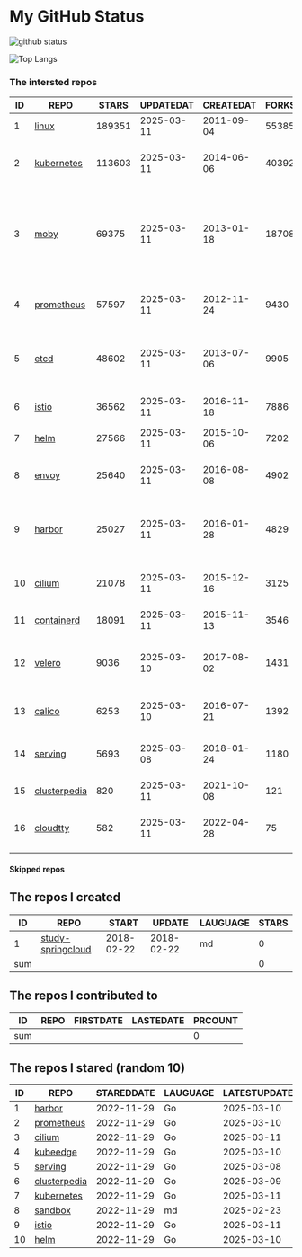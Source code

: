 # My GitHub Status

<img src="https://github-readme-stats-1.yihong0618.vercel.app/api?username=daoqingniu&show_icons=true&&&hide_title=true&count_private=true" alt="github status" />

![Top Langs](https://github-readme-stats-1.yihong0618.vercel.app/api/top-langs/?username=daoqingniu&layout=compact)

<!--START_SECTION:github_repos-->
### The intersted repos
| ID |                              REPO                               | STARS  | UPDATEDAT  | CREATEDAT  | FORKSCOUNT |                                                DESCRIPTIONS                                                |
|----|-----------------------------------------------------------------|--------|------------|------------|------------|------------------------------------------------------------------------------------------------------------|
|  1 | [linux](https://github.com/torvalds/linux)                      | 189351 | 2025-03-11 | 2011-09-04 |      55385 | Linux kernel source tree                                                                                   |
|  2 | [kubernetes](https://github.com/kubernetes/kubernetes)          | 113603 | 2025-03-11 | 2014-06-06 |      40392 | Production-Grade Container Scheduling and Management                                                       |
|  3 | [moby](https://github.com/moby/moby)                            |  69375 | 2025-03-11 | 2013-01-18 |      18708 | The Moby Project - a collaborative project for the container ecosystem to assemble container-based systems |
|  4 | [prometheus](https://github.com/prometheus/prometheus)          |  57597 | 2025-03-11 | 2012-11-24 |       9430 | The Prometheus monitoring system and time series database.                                                 |
|  5 | [etcd](https://github.com/etcd-io/etcd)                         |  48602 | 2025-03-11 | 2013-07-06 |       9905 | Distributed reliable key-value store for the most critical data of a distributed system                    |
|  6 | [istio](https://github.com/istio/istio)                         |  36562 | 2025-03-11 | 2016-11-18 |       7886 | Connect, secure, control, and observe services.                                                            |
|  7 | [helm](https://github.com/helm/helm)                            |  27566 | 2025-03-11 | 2015-10-06 |       7202 | The Kubernetes Package Manager                                                                             |
|  8 | [envoy](https://github.com/envoyproxy/envoy)                    |  25640 | 2025-03-11 | 2016-08-08 |       4902 | Cloud-native high-performance edge/middle/service proxy                                                    |
|  9 | [harbor](https://github.com/goharbor/harbor)                    |  25027 | 2025-03-11 | 2016-01-28 |       4829 | An open source trusted cloud native registry project that stores, signs, and scans content.                |
| 10 | [cilium](https://github.com/cilium/cilium)                      |  21078 | 2025-03-11 | 2015-12-16 |       3125 | eBPF-based Networking, Security, and Observability                                                         |
| 11 | [containerd](https://github.com/containerd/containerd)          |  18091 | 2025-03-11 | 2015-11-13 |       3546 | An open and reliable container runtime                                                                     |
| 12 | [velero](https://github.com/vmware-tanzu/velero)                |   9036 | 2025-03-10 | 2017-08-02 |       1431 | Backup and migrate Kubernetes applications and their persistent volumes                                    |
| 13 | [calico](https://github.com/projectcalico/calico)               |   6253 | 2025-03-10 | 2016-07-21 |       1392 | Cloud native networking and network security                                                               |
| 14 | [serving](https://github.com/knative/serving)                   |   5693 | 2025-03-08 | 2018-01-24 |       1180 | Kubernetes-based, scale-to-zero, request-driven compute                                                    |
| 15 | [clusterpedia](https://github.com/clusterpedia-io/clusterpedia) |    820 | 2025-03-11 | 2021-10-08 |        121 | The Encyclopedia of Kubernetes clusters                                                                    |
| 16 | [cloudtty](https://github.com/cloudtty/cloudtty)                |    582 | 2025-03-11 | 2022-04-28 |         75 | A Friendly Kubernetes CloudShell (Web Terminal) !                                                          |



#### Skipped repos
<!--END_SECTION:github_repos-->

<!--START_SECTION:my_github-->
## The repos I created
| ID  |                                 REPO                                 |   START    |   UPDATE   | LAUGUAGE | STARS |
|-----|----------------------------------------------------------------------|------------|------------|----------|-------|
|   1 | [study-springcloud](https://github.com/daoqingniu/study-springcloud) | 2018-02-22 | 2018-02-22 | md       |     0 |
| sum |                                                                      |            |            |          |     0 |

## The repos I contributed to
| ID  | REPO | FIRSTDATE | LASTEDATE | PRCOUNT |
|-----|------|-----------|-----------|---------|
| sum |      |           |           |       0 |

## The repos I stared (random 10)
| ID |                              REPO                               | STAREDDATE | LAUGUAGE | LATESTUPDATE |
|----|-----------------------------------------------------------------|------------|----------|--------------|
|  1 | [harbor](https://github.com/goharbor/harbor)                    | 2022-11-29 | Go       | 2025-03-10   |
|  2 | [prometheus](https://github.com/prometheus/prometheus)          | 2022-11-29 | Go       | 2025-03-10   |
|  3 | [cilium](https://github.com/cilium/cilium)                      | 2022-11-29 | Go       | 2025-03-11   |
|  4 | [kubeedge](https://github.com/kubeedge/kubeedge)                | 2022-11-29 | Go       | 2025-03-10   |
|  5 | [serving](https://github.com/knative/serving)                   | 2022-11-29 | Go       | 2025-03-08   |
|  6 | [clusterpedia](https://github.com/clusterpedia-io/clusterpedia) | 2022-11-29 | Go       | 2025-03-09   |
|  7 | [kubernetes](https://github.com/kubernetes/kubernetes)          | 2022-11-29 | Go       | 2025-03-11   |
|  8 | [sandbox](https://github.com/cncf/sandbox)                      | 2022-11-29 | md       | 2025-02-23   |
|  9 | [istio](https://github.com/istio/istio)                         | 2022-11-29 | Go       | 2025-03-11   |
| 10 | [helm](https://github.com/helm/helm)                            | 2022-11-29 | Go       | 2025-03-10   |

<!--END_SECTION:my_github-->

